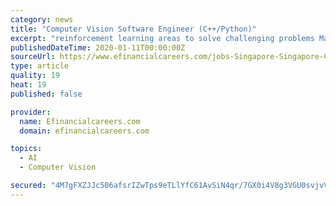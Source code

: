 ```yaml
---
category: news
title: "Computer Vision Software Engineer (C++/Python)"
excerpt: "reinforcement learning areas to solve challenging problems Maintain and optimise algorithms of the existing system framework related to computer vision Collaborate with team members from the level of ideation phase to the level of production Develop unit ..."
publishedDateTime: 2020-01-11T00:00:00Z
sourceUrl: https://www.efinancialcareers.com/jobs-Singapore-Singapore-Computer_Vision_Software_Engineer_CPython.id06990829
type: article
quality: 19
heat: 19
published: false

provider:
  name: Efinancialcareers.com
  domain: efinancialcareers.com

topics:
  - AI
  - Computer Vision

secured: "4M7gFXZJJc506afsrIZwTps9eTLlYfC61AvSiN4qr/7GX0i4V8g3VGU0svjvVIO37hk9Dwh9MpdLG8zGfzgzKRIwtGY/BBah1sN73pKjvSHqPEikWhSisImxMnSZvk8jwMD12/iJ51WEpxKspBPGdJY/qAw/INTeZQBtWjiWqqp4l5jmyHsHsmk0zCmquBNyqrn9IkPJAVhHLAvv5jA+KW1dk54/IIO9QEyl0dYTAaHMVXHD6GAcvlYwzdHEOCbFsjM0eK0gSgg3tvW3MI1pOdtQPuU6sELbuV9otY1CmevziukOlFAsKVo0f6svWydv;4//Jay95gF4H+hPiUfq6mA=="
---
```


